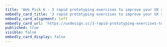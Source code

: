 ```yaml
---
title: 'Web Pick 6 - 3 rapid prototyping exercises to improve your UX skills'
embedly_card_title: '3 rapid prototyping exercises to improve your UX skills'
embedly_card_alignment: left
embedly_card_url: 'https://uxdesign.cc/3-rapid-prototyping-exercises-to-improve-your-skills-in-ux-design-f2c8b2d690b3'
published: true
visible: false
embedly_card_display: false
---
```


